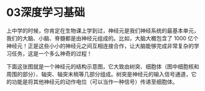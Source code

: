 # 03深度学习基础

上中学的时候，你肯定在生物课上学到过，神经元是我们神经系统的最基本单元，我们的大脑、小脑、脊髓都是由神经元组成的。比如，大脑大概包含了 1000 亿个神经元！正是这些小小的神经元之间互相连接合作，让大脑能够完成非常复杂的学习任务，这是一个多么神奇的过程！

下面这张图就是一个神经元的结构示意图，它大致由树突、细胞体（图中细胞核和周围的部分）、轴突、轴突末梢等几部分组成。树突是神经元的输入信号通道，它的功能是将其他神经元的动作电位（可以当作一种信号）传递至细胞体。

